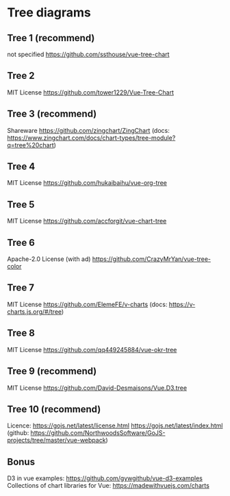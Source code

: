 # Tree diagrams

## Tree 1 (recommend)
not specified
https://github.com/ssthouse/vue-tree-chart

## Tree 2
MIT License
https://github.com/tower1229/Vue-Tree-Chart

## Tree 3 (recommend)
Shareware
https://github.com/zingchart/ZingChart
(docs: https://www.zingchart.com/docs/chart-types/tree-module?q=tree%20chart)

## Tree 4
MIT License
https://github.com/hukaibaihu/vue-org-tree 

## Tree 5
MIT License
https://github.com/accforgit/vue-chart-tree

## Tree 6
Apache-2.0 License (with ad)
https://github.com/CrazyMrYan/vue-tree-color

## Tree 7
MIT License
https://github.com/ElemeFE/v-charts
(docs: https://v-charts.js.org/#/tree)

## Tree 8
MIT License
https://github.com/qq449245884/vue-okr-tree

## Tree 9 (recommend)
MIT License
https://github.com/David-Desmaisons/Vue.D3.tree

## Tree 10 (recommend)
Licence: https://gojs.net/latest/license.html
https://gojs.net/latest/index.html
(github: https://github.com/NorthwoodsSoftware/GoJS-projects/tree/master/vue-webpack)

## Bonus
D3 in vue examples: https://github.com/gywgithub/vue-d3-examples
Collections of chart libraries for Vue: https://madewithvuejs.com/charts